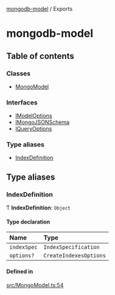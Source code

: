 [mongodb-model](README.md) / Exports

# mongodb-model

## Table of contents

### Classes

- [MongoModel](classes/MongoModel.md)

### Interfaces

- [IModelOptions](interfaces/IModelOptions.md)
- [IMongoJSONSchema](interfaces/IMongoJSONSchema.md)
- [IQueryOptions](interfaces/IQueryOptions.md)

### Type aliases

- [IndexDefinition](modules.md#indexdefinition)

## Type aliases

### IndexDefinition

Ƭ **IndexDefinition**: `Object`

#### Type declaration

| Name | Type |
| :------ | :------ |
| `indexSpec` | `IndexSpecification` |
| `options?` | `CreateIndexesOptions` |

#### Defined in

[src/MongoModel.ts:54](https://github.com/jelgblad/node-mongodb-model/blob/5a96a15/src/MongoModel.ts#L54)
